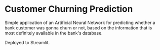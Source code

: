 # Customer Churning Prediction

Simple application of an Artificial Neural Network for predicting whether a bank customer was gonna churn or not, based on the information that is most definitely available in the bank's database.

Deployed to Streamlit.

